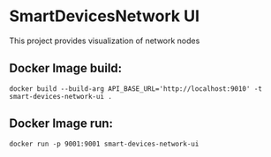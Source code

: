 # SmartDevicesNetwork UI

This project provides visualization of network nodes

## Docker Image build:

```
docker build --build-arg API_BASE_URL='http://localhost:9010' -t smart-devices-network-ui .
```

## Docker Image run:

```
docker run -p 9001:9001 smart-devices-network-ui
```
